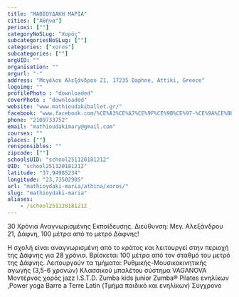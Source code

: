 ```yaml
---
title: "ΜΑΘΙΟΥΔΑΚΗ ΜΑΡΙΑ"
cities: ["Αθήνα"]
perioxi: [""]
categoryNoSLug: "Χορός"
subcategoriesNoSLug: [""]
categories: ["xoros"]
subcategories: [""]
orgUID: ""
organisation: ""
orgurl: "-"
address: "Μεγάλου Αλεξάνδρου 21, 17235 Daphne, Attiki, Greece"
logoimg: ""
profilePhoto : "downloaded"
coverPhoto : "downloaded"
website: "www.mathioudakiballet.gr/"
facebook: "www.facebook.com/%CE%A3%CE%A7%CE%9F%CE%9B%CE%97-%CE%9A%CE%BB%CE%B1%CF%83%CF%83%CE%B9%CE%BA%CE%BF%CF%85-%CE%9C%CF%80%CE%B1%CE%BB%CE%B5%CF%84%CE%BF%CF%85-Sally-Adam-%CE%9A%CF%81%CE%BF%CF%85%CF%83%CE%BF%CF%85-621855141265072/"
phone: "2109733752"
email: "mathioudakimary@gmail.com"
courses: ""
places: [""]
rensponsibles: ""
zipcode: [""]
schoolsUID: "school251120181212"
UID: "school251120181212"
latitude: "37,94985234"
longitude: "23,73502905"
url: "mathioydaki-maria/athina/xoros/"
slug: "mathioydaki-maria"
aliases:
    - /school251120181212
---
```



30 Χρόνια Αναγνωρισμένης Εκπαίδευσης. Διεύθυνση: Μεγ. Αλεξάνδρου 21, Δάφνη, 100 μέτρα από το μετρό Δάφνης!

Η σχολή είναι αναγνωρισμένη από το κράτος και λειτουργεί στην περιοχή της Δάφνης για 28 χρόνια. Βρίσκεται 100 μέτρα από τον σταθμό του μετρό της Δάφνης. Λειτουργούν τα τμήματα: Ρυθμικής-Μουσικοκινητικής αγωγής (3,5-6 χρονών) Κλασσικού μπαλέτου σύστημα VAGANOVA Μοντέρνος χορός jazz I.S.T.D. Zumba kids junior Zumba® Pilates ενηλίκων ,Power yoga Barre a Terre Latin (Τμήμα παιδικό και ενηλίκων) Σύγχρονο